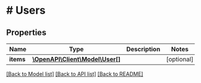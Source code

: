 # # Users

## Properties

Name | Type | Description | Notes
------------ | ------------- | ------------- | -------------
**items** | [**\OpenAPI\Client\Model\User[]**](User.md) |  | [optional]

[[Back to Model list]](../../README.md#models) [[Back to API list]](../../README.md#endpoints) [[Back to README]](../../README.md)
